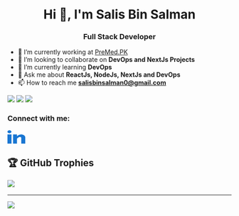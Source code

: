 <h1 align="center">Hi 👋, I'm Salis Bin Salman</h1>
<h3 align="center">Full Stack Developer</h3>

- 🔭 I’m currently working at [PreMed.PK](https://premed.pk/)
- 👯 I’m looking to collaborate on **DevOps and NextJs Projects**
- 🌱 I’m currently learning **DevOps**
- 💬 Ask me about **ReactJs, NodeJs, NextJs and DevOps**
- 📫 How to reach me **salisbinsalman0@gmail.com**

<div> <a href="https://www.linkedin.com/in/https://pk.linkedin.com/in/salis-salman" target="_blank"><img src="https://img.shields.io/badge/LinkedIn-0077B5?style=for-the-badge&logo=linkedin&logoColor=white" target="_blank"></a>
<a href="https://github.com/https://github.com/salissalmann" target="_blank"><img src="https://img.shields.io/badge/GitHub-100000?style=for-the-badge&logo=github&logoColor=white" target="_blank"></a>
<a href = "mailto:salisbinsalman0@gmail.com"><img src="https://img.shields.io/badge/-Gmail-%23333?style=for-the-badge&logo=gmail&logoColor=white" target="_blank"></a>
</div><h3 align="left">Connect with me:</h3>
<p align="left">
<a href="https://linkedin.com/in/https://pk.linkedin.com/in/salis-salman" target="blank"><img align="center" src="https://raw.githubusercontent.com/teamedwardforever/Readme-Generator/71f25dd8b98329b168142a6b782a107b75eab178/svg/Social/linked-in-alt.svg" alt="https://pk.linkedin.com/in/salis-salman" height="30" width="40" /></a></p>


## 🏆 GitHub Trophies
![](https://github-profile-trophy.vercel.app/?username=salissalmann&theme=great-gatsby&no-frame=false&no-bg=true&margin-w=4)

---
[![](https://visitcount.itsvg.in/api?id=salissalmann&icon=0&color=0)](https://visitcount.itsvg.in)


